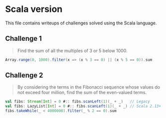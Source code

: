 # Scala version

This file contains writeups of challenges solved using the Scala language.

## Challenge 1

> Find the sum of all the multiples of 3 or 5 below 1000.

```scala
Array.range(0, 1000).filter(x => (x % 3 == 0) || (x % 5 == 0)).sum
```

## Challenge 2

> By considering the terms in the Fibonacci sequence whose values do not 
> exceed four million, find the sum of the even-valued terms.

```scala
val fibs: Stream[Int] = 0 #:: fibs.scanLeft(1)(_ + _)   // Legacy
val fibs: LazyList[Int] = 0 #:: fibs.scanLeft(1)(_ + _) // Scala 2.13+
fibs.takeWhile(_ < 4000000).filter(_ % 2 == 0).sum
```
